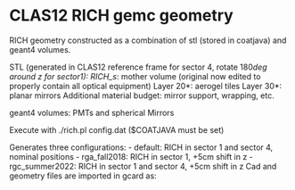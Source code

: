 # CLAS12 RICH gemc geometry

RICH geometry constructed as a combination of stl (stored in coatjava) and geant4 volumes.

STL (generated in CLAS12 reference frame for sector 4, rotate 180*deg around z for sector1):
RICH_s*: mother volume (original now edited to properly contain all optical equipment)
Layer 20*: aerogel tiles
Layer 30*: planar mirrors
Additional material budget: mirror support, wrapping, etc.

geant4 volumes:
PMTs and spherical Mirrors

Execute with
./rich.pl config.dat
($COATJAVA must be set)

Generates three configurations:
	  - default: RICH in sector 1 and sector 4, nominal positions
	  - rga_fall2018: RICH in sector 1, +5cm shift in z
	  - rgc_summer2022: RICH in sector 1 and sector 4, +5cm shift in z
Cad and geometry files are imported in gcard as:
        <detector name="rich"         factory="TEXT" variation="default"/>
        <detector name ="cad_default/"    factory="CAD"/>

 